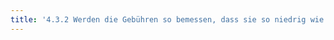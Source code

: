 ```yaml
---
title: '4.3.2 Werden die Gebühren so bemessen, dass sie so niedrig wie möglich sind und keinesfalls abschreckend wirken?'
---
```

